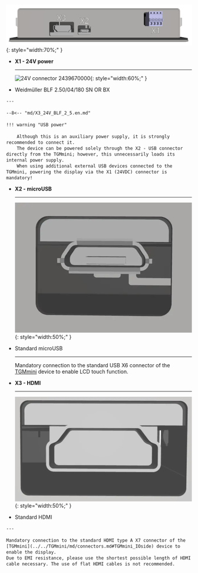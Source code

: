 ![TGMmonitor connectors](../img/TGmonitor7_conns1.webp){: style="width:70%;" }

<div class="grid cards" markdown>

-   **X1 - 24V power**

    ---
	![24V connector 2439670000](../../../../source/img/2439670000.svg){: style="width:60%;" }

-    Weidmüller BLF 2.50/04/180 SN OR BX

	---

	--8<-- "md/X3_24V_BLF_2_5.en.md"
	
	!!! warning "USB power"	
	
		Although this is an auxiliary power supply, it is strongly recommended to connect it. 
		The device can be powered solely through the X2 - USB connector directly from the TGMmini; however, this unnecessarily loads its internal power supply.
		When using additional external USB devices connected to the TGMmini, powering the display via the X1 (24VDC) connector is mandatory!

-   **X2 - microUSB**

    ---
	
	![uUSB connector](../../../../source/img/microUSB1.webp){: style="width:50%;" }

-   Standard microUSB

    ---

	Mandatory connection to the standard USB X6 connector of the [TGMmini](../../TGMmini/md/connectors.md#TGMmini_IOside) device to enable LCD touch function.
	
-   **X3 - HDMI**

    ---
	
	![HDMI connector](../../../../source/img/HDMI1.webp){: style="width:50%;" }

-    Standard HDMI

    ---

	Mandatory connection to the standard HDMI type A X7 connector of the [TGMmini](../../TGMmini/md/connectors.md#TGMmini_IOside) device to enable the display.
	Due to EMI resistance, please use the shortest possible length of HDMI cable necessary. The use of flat HDMI cables is not recommended.
	
</div>	

